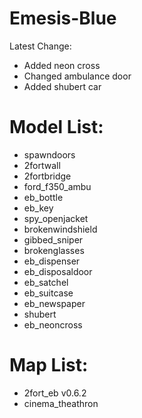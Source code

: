 # Emesis-Blue

Latest Change: 
* Added neon cross
* Changed ambulance door
* Added shubert car

# Model List:

* spawndoors
* 2fortwall
* 2fortbridge
* ford_f350_ambu
* eb_bottle
* eb_key
* spy_openjacket
* brokenwindshield
* gibbed_sniper
* brokenglasses
* eb_dispenser
* eb_disposaldoor
* eb_satchel
* eb_suitcase
* eb_newspaper
* shubert
* eb_neoncross

# Map List:

* 2fort_eb v0.6.2
* cinema_theathron


